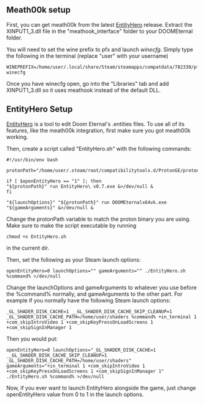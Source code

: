 ## Meath00k setup

First, you can get meath00k from the latest [EntityHero](https://github.com/nopjne/EntityHero "EntityHero") release. Extract the XINPUT1\_3.dll file in the "meathook_interface" folder to your DOOMEternal folder.

You will need to set the wine prefix to pfx and launch *winecfg*. Simply type the following in the terminal (replace "user" with your username)

    WINEPREFIX=/home/user/.local/share/Steam/steamapps/compatdata/782330/pfx/ winecfg

Once you have winecfg open, go into the "Libraries" tab and add XINPUT1\_3.dll so it uses meathook instead of the default DLL.

## EntityHero Setup

[EntityHero](https://github.com/nopjne/EntityHero "EntityHero") is a tool to edit Doom Eternal's .entities files. To use all of its features, like the meath00k integration, first make sure you got meath00k working.

Then, create a script called "EntityHero.sh" with the following commands:
```
#!/usr/bin/env bash

protonPath="/home/user/.steam/root/compatibilitytools.d/ProtonGE/proton"

if [ $openEntityHero == "1" ]; then
"${protonPath}" run EntityHero\ v0.7.exe &>/dev/null &
fi

"${launchOptions}" "${protonPath}" run DOOMEternalx64vk.exe "${gameArguments}" &>/dev/null &
```

Change the protonPath variable to match the proton binary you are using. Make sure to make the script executable by running 
```
chmod +x EntityHero.sh
```
in the current dir.

Then, set the following as your Steam launch options:
```
openEntityHero=0 launchOptions="" gameArguments="" ./EntityHero.sh %command% >/dev/null
```
Change the launchOptions and gameArguments to whatever you use before the %command% normally, and gameArguments to the other part. For example if you normally have the following Steam launch options:
```
_GL_SHADER_DISK_CACHE=1 __GL_SHADER_DISK_CACHE_SKIP_CLEANUP=1 _GL_SHADER_DISK_CACHE_PATH=/home/user/shaders %command% +in_terminal 1 +com_skipIntroVideo 1 +com_skipKeyPressOnLoadScreens 1 +com_skipSignInManager 1
```
Then you would put:
```
openEntityHero=0 launchOptions="_GL_SHADER_DISK_CACHE=1 __GL_SHADER_DISK_CACHE_SKIP_CLEANUP=1 _GL_SHADER_DISK_CACHE_PATH=/home/user/shaders" gameArguments="+in_terminal 1 +com_skipIntroVideo 1 +com_skipKeyPressOnLoadScreens 1 +com_skipSignInManager 1" ./EntityHero.sh %command% >/dev/null
```
Now, if you ever want to launch EntityHero alongside the game, just change openEntityHero value from 0 to 1 in the launch options.

